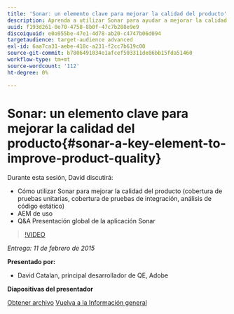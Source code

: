 ```yaml
---
title: 'Sonar: un elemento clave para mejorar la calidad del producto'
description: Aprenda a utilizar Sonar para ayudar a mejorar la calidad del producto, incluida la cobertura de las pruebas unitarias, la cobertura de las pruebas de integración y el análisis del código estático. Además, conozca AEM caso de uso y obtenga una presentación global de preguntas y respuestas de la aplicación Sonar.
uuid: f193d261-0e70-4758-8b0f-47c7b288e9e9
discoiquuid: e0a955be-47e1-4d78-ab20-c4747b06d094
targetaudience: target-audience advanced
exl-id: 6aa7ca31-aebe-418c-a231-f2cc7b619c00
source-git-commit: b7806491034e1afcef503311de86bb15fda51460
workflow-type: tm+mt
source-wordcount: '112'
ht-degree: 0%

---
```


# Sonar: un elemento clave para mejorar la calidad del producto{#sonar-a-key-element-to-improve-product-quality}

Durante esta sesión, David discutirá:

* Cómo utilizar Sonar para mejorar la calidad del producto (cobertura de pruebas unitarias, cobertura de pruebas de integración, análisis de código estático)
* AEM de uso
* Q&amp;A Presentación global de la aplicación Sonar

>[!VIDEO](https://video.tv.adobe.com/v/19379/?quality=9)

*Entrega: 11 de febrero de 2015*

**Presentado por:**

* David Catalan, principal desarrollador de QE, Adobe

**Diapositivas del presentador**

[Obtener archivo](assets/cq-gems-on-aem-sonarqube-2015-02.pdf)
[Vuelva a la Información general](https://helpx.adobe.com/experience-manager/kt/eseminars/gems/aem-index.html)
